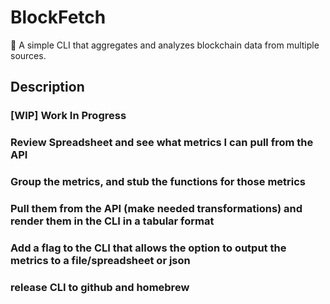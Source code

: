 # BlockFetch

🐾 A simple CLI that aggregates and analyzes blockchain data from multiple sources.

## Description

### [WIP] Work In Progress

### Review Spreadsheet and see what metrics I can pull from the API
### Group the metrics, and stub the functions for those metrics
### Pull them from the API (make needed transformations) and render them in the CLI in a tabular format
###  Add a flag to the CLI that allows the option to output the metrics to a file/spreadsheet or json
### release CLI to github and homebrew 
